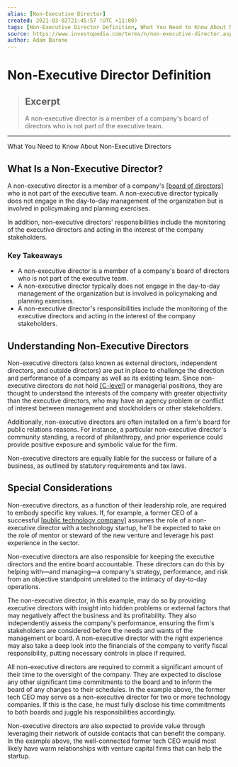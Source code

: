 ```yaml
---
alias: [Non-Executive Director]
created: 2021-03-02T21:45:57 (UTC +11:00)
tags: [Non-Executive Director Definition, What You Need to Know About Non-Executive Directors]
source: https://www.investopedia.com/terms/n/non-executive-director.asp
author: Adam Barone
---
```


# Non-Executive Director Definition

> ## Excerpt
> A non-executive director is a member of a company's board of directors who is not part of the executive team.

---

What You Need to Know About Non-Executive Directors
## What Is a Non-Executive Director?

A non-executive director is a member of a company's [[board of directors]](https://www.investopedia.com/terms/b/boardofdirectors.asp) who is not part of the executive team. A non-executive director typically does not engage in the day-to-day management of the organization but is involved in policymaking and planning exercises.

In addition, non-executive directors' responsibilities include the monitoring of the executive directors and acting in the interest of the company stakeholders.

### Key Takeaways

-   A non-executive director is a member of a company's board of directors who is not part of the executive team.
-   A non-executive director typically does not engage in the day-to-day management of the organization but is involved in policymaking and planning exercises.
-   A non-executive director's responsibilities include the monitoring of the executive directors and acting in the interest of the company stakeholders.

## Understanding Non-Executive Directors

Non-executive directors (also known as external directors, independent directors, and outside directors) are put in place to challenge the direction and performance of a company as well as its existing team. Since non-executive directors do not hold [[C-level]](https://www.investopedia.com/terms/c/c-suite.asp) or managerial positions, they are thought to understand the interests of the company with greater objectivity than the executive directors, who may have an agency problem or conflict of interest between management and stockholders or other stakeholders.

Additionally, non-executive directors are often installed on a firm's board for public relations reasons. For instance, a particular non-executive director's community standing, a record of philanthropy, and prior experience could provide positive exposure and symbolic value for the firm.

Non-executive directors are equally liable for the success or failure of a business, as outlined by statutory requirements and tax laws.

## Special Considerations

Non-executive directors, as a function of their leadership role, are required to embody specific key values. If, for example, a former CEO of a successful [[public technology company]](https://www.investopedia.com/articles/markets/030816/worlds-top-10-technology-companies-aapl-googl.asp) assumes the role of a non-executive director with a technology startup, he'll be expected to take on the role of mentor or steward of the new venture and leverage his past experience in the sector.

Non-executive directors are also responsible for keeping the executive directors and the entire board accountable. These directors can do this by helping with—and managing—a company's strategy, performance, and risk from an objective standpoint unrelated to the intimacy of day-to-day operations.

The non-executive director, in this example, may do so by providing executive directors with insight into hidden problems or external factors that may negatively affect the business and its profitability. They also independently assess the company's performance, ensuring the firm's stakeholders are considered before the needs and wants of the management or board. A non-executive director with the right experience may also take a deep look into the financials of the company to verify fiscal responsibility, putting necessary controls in place if required.

All non-executive directors are required to commit a significant amount of their time to the oversight of the company. They are expected to disclose any other significant time commitments to the board and to inform the board of any changes to their schedules. In the example above, the former tech CEO may serve as a non-executive director for two or more technology companies. If this is the case, he must fully disclose his time commitments to both boards and juggle his responsibilities accordingly.

Non-executive directors are also expected to provide value through leveraging their network of outside contacts that can benefit the company. In the example above, the well-connected former tech CEO would most likely have warm relationships with venture capital firms that can help the startup.
